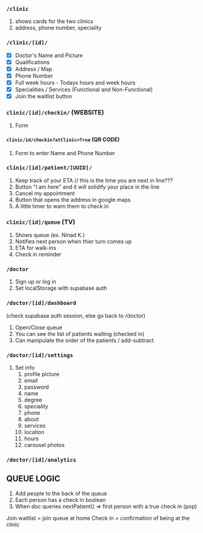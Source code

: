 ### `/clinic`

1. shows cards for the two clinics
2. address, phone number, speciality

### `/clinic/[id]/`

- [x] Doctor's Name and Picture
- [x] Qualifications
- [x] Address / Map
- [x] Phone Number
- [x] Full week hours - Todays hours and week hours
- [x] Specialities / Services (Functional and Non-Functional)
- [x] Join the waitlist button

### `clinic/[id]/checkin/` (WEBSITE)

1. Form

#### `clinic/id/checkin?atClinic=True` (QR CODE)

1. Form to enter Name and Phone Number

### `clinic/[id]/patient/[UUID]/`

1. Keep track of your ETA // this is the time you are next in line???
2. Button "I am here" and it will solidify your place in the line
3. Cancel my appointment
4. Button that opens the address in google maps
5. A little timer to warn them to check in

### `clinic/[id]/queue` (TV)

1. Shows queue (ex. Ninad K.)
2. Notifies next person when thier turn comes up
3. ETA for walk-ins
4. Check in reminder

### `/doctor`

1. Sign up or log in
2. Set localStorage with supabase auth

### `/doctor/[id]/dashboard`

(check supabase auth session, else go back to /doctor)

1. Open/Close queue
2. You can see the list of patients waiting (checked in)
3. Can manipulate the order of the patients / add-subtract

### `/doctor/[id]/settings`
1. Set info
   1. profile picture
   2. email
   3. password
   4. name
   5. degree
   6. speciality
   7. phone
   8. about
   9. services
   10. location
   11. hours
   12. carousel photos

### `/doctor/[id]/analytics`


## QUEUE LOGIC

1. Add people to the back of the queue
2. Each person has a check in boolean
3. When doc queries nextPatient() => first person with a true check in (pop)

Join waitlist = join queue at home
Check in = confirmation of being at the clinic
